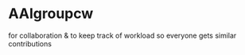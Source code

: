 # AAIgroupcw
for collaboration &amp; to keep track of workload so everyone gets similar contributions
